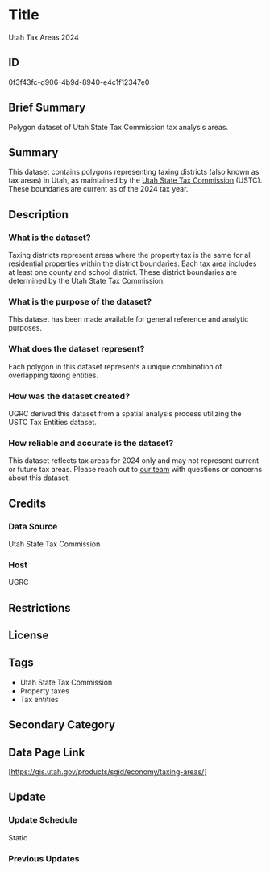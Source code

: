 # Title

Utah Tax Areas 2024

## ID

0f3f43fc-d906-4b9d-8940-e4c1f12347e0

## Brief Summary

Polygon dataset of Utah State Tax Commission tax analysis areas.

## Summary

This dataset contains polygons representing taxing districts (also known as tax areas) in Utah, as maintained by the [Utah State Tax Commission](https://tax.utah.gov/contact) (USTC). These boundaries are current as of the 2024 tax year.

## Description

### What is the dataset?

Taxing districts represent areas where the property tax is the same for all residential properties within the district boundaries. Each tax area includes at least one county and school district. These district boundaries are determined by the Utah State Tax Commission.

### What is the purpose of the dataset?

This dataset has been made available for general reference and analytic purposes.

### What does the dataset represent?

Each polygon in this dataset represents a unique combination of overlapping taxing entities.

<!--- Do we have any information or documentation on the fields for this layer? --->

### How was the dataset created?

UGRC derived this dataset from a spatial analysis process utilizing the USTC Tax Entities dataset.

<!--- This is copied from the original metadata. Are there further details that we ought to include about the creation of this dataset, such as update schedules? --->

### How reliable and accurate is the dataset?

This dataset reflects tax areas for 2024 only and may not represent current or future tax areas. Please reach out to [our team](https://gis.utah.gov/contact/) with questions or concerns about this dataset.

## Credits

### Data Source

Utah State Tax Commission

### Host

UGRC

## Restrictions

## License

## Tags

- Utah State Tax Commission
- Property taxes
- Tax entities

## Secondary Category

## Data Page Link

[https://gis.utah.gov/products/sgid/economy/taxing-areas/]

## Update

### Update Schedule

Static

### Previous Updates
